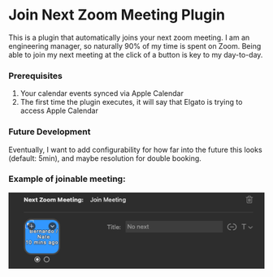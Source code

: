 # Join Next Zoom Meeting Plugin

This is a plugin that automatically joins your next zoom meeting. I am an
engineering manager, so naturally 90% of my time is spent on Zoom. Being able to
join my next meeting at the click of a button is key to my day-to-day.

### Prerequisites

1. Your calendar events synced via Apple Calendar
2. The first time the plugin executes, it will say that Elgato is trying to
   access Apple Calendar

### Future Development

Eventually, I want to add configurability for how far into the future this
looks (default: 5min), and maybe resolution for double booking.

### Example of joinable meeting:

![Settings Screenshot](./docs/settings-screenshot.png)

